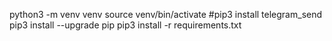 python3 -m venv venv
source venv/bin/activate
#pip3 install telegram_send
pip3 install --upgrade pip
pip3 install -r requirements.txt
